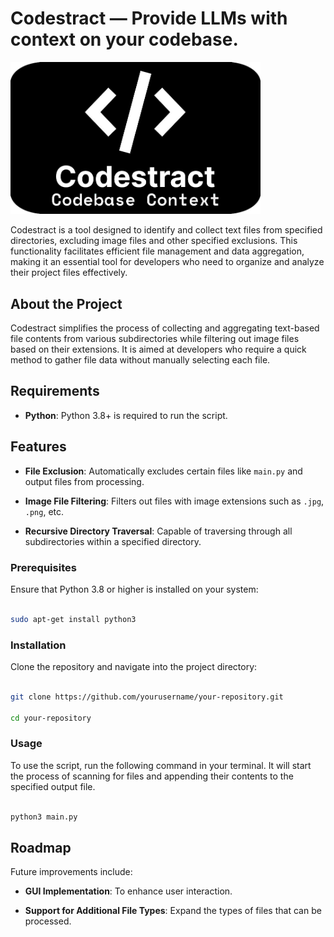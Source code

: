 # Codestract — Provide LLMs with context on your codebase.


<img src="feature.png" alt="codestract-main" width="400"/>


Codestract is a tool designed to identify and collect text files from specified directories, excluding image files and other specified exclusions. This functionality facilitates efficient file management and data aggregation, making it an essential tool for developers who need to organize and analyze their project files effectively.
  
## About the Project

Codestract simplifies the process of collecting and aggregating text-based file contents from various subdirectories while filtering out image files based on their extensions. It is aimed at developers who require a quick method to gather file data without manually selecting each file.

## Requirements

- **Python**: Python 3.8+ is required to run the script.

## Features

- **File Exclusion**: Automatically excludes certain files like `main.py` and output files from processing.

- **Image File Filtering**: Filters out files with image extensions such as `.jpg`, `.png`, etc.

- **Recursive Directory Traversal**: Capable of traversing through all subdirectories within a specified directory.
  
### Prerequisites
Ensure that Python 3.8 or higher is installed on your system:

```bash

sudo apt-get install python3

```

### Installation
Clone the repository and navigate into the project directory:

```bash

git clone https://github.com/yourusername/your-repository.git

cd your-repository

```
### Usage
To use the script, run the following command in your terminal. It will start the process of scanning for files and appending their contents to the specified output file.

```bash

python3 main.py

```


## Roadmap

Future improvements include:

- **GUI Implementation**: To enhance user interaction.

- **Support for Additional File Types**: Expand the types of files that can be processed.
